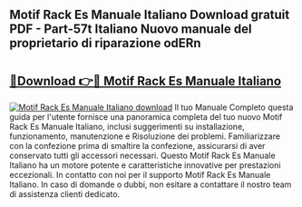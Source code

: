 ## Motif Rack Es Manuale Italiano Download gratuit PDF - Part-57t Italiano Nuovo manuale del proprietario di riparazione odERn

# <h2><a href="http://dffyfj.blite.top/?on=Motif+Rack+Es+Manuale+Italiano">🔗Download 👉🔴 Motif Rack Es Manuale Italiano</a></h2>

[![Motif Rack Es Manuale Italiano download](https://i.imgur.com/lujVjoI.png)](http://dffyfj.blite.top/?on=Motif+Rack+Es+Manuale+Italiano)
Il tuo Manuale Completo questa guida per l'utente fornisce una panoramica completa del tuo nuovo Motif Rack Es Manuale Italiano, inclusi suggerimenti su installazione, funzionamento, manutenzione e Risoluzione dei problemi. Familiarizzare con la confezione prima di smaltire la confezione, assicurarsi di aver conservato tutti gli accessori necessari. Questo Motif Rack Es Manuale Italiano ha un motore potente e caratteristiche innovative per prestazioni eccezionali. In contatto con noi per il supporto Motif Rack Es Manuale Italiano. In caso di domande o dubbi, non esitare a contattare il nostro team di assistenza clienti dedicato.
